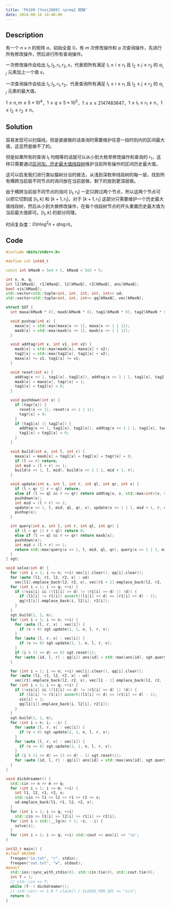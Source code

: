 ```yaml
---
title: 'P6109 [Ynoi2009] rprmq1 题解'
date: 2024-08-16 14:40:00
---
```


## Description

有一个 $n \times n$ 的矩阵 $a$，初始全是 $0$，有 $m$ 次修改操作和 $q$ 次查询操作，先进行所有修改操作，然后进行所有查询操作。

一次修改操作会给出 $l_1,l_2,r_1,r_2,x$，代表把所有满足 $l_1 \le i \le r_1$ 且 $l_2 \le j \le r_2$ 的 $a_{i,j}$ 元素加上一个值 $x$。

一次查询操作会给出 $l_1,l_2,r_1,r_2$，代表查询所有满足 $l_1 \le i \le r_1$ 且 $l_2 \le j \le r_2$ 的 $a_{i,j}$ 元素的最大值。

$1\leq n,m\leq 5\times 10^4$，$1\leq q \leq 5\times 10^5$，$1\leq x\leq 2147483647$，$1\leq l_1\leq r_1\leq n$，$1\leq l_2\leq r_2\leq n$。

## Solution

容易发现可以扫描线，但是直接做的话查询时需要维护任意一段时刻内的区间最大值，这显然是做不了的。

但是如果所有的查询 $l_1$ 均相等的话就可以从小到大枚举修改操作和查询的 $r_1$，这样只需要通过[区间加、历史最大值线段树](https://www.cnblogs.com/Scarab/p/18355696)维护当前所有操作的区间历史最大值。

这可以启发我们进行类似猫树分治的做法，从浅到深枚举线段树的每一层，找到所有横跨当前层不同节点的询问放在当前层做，剩下的放到更深层做。

由于横跨当前层不同节点的询问 $[l_1,r_1]$ 一定只跨过两个节点，所以这两个节点可以把它切割成 $[l_1,k]$ 和 $[k+1,r_1]$，对于 $[k+1,r_1]$ 这部分只需要维护一个历史最大值线段树，然后从小到大做修改操作，在每个线段树节点的开头重置历史最大值为当前最大值即可。$[l_1,k]$ 的部分同理。

时间复杂度：$O(n\log^2n+q\log n)$。

## Code

```cpp
#include <bits/stdc++.h>

#define int int64_t

const int kMaxN = 5e4 + 5, kMaxQ = 5e5 + 5;

int n, m, q;
int l1[kMaxQ], r1[kMaxQ], l2[kMaxQ], r2[kMaxQ], ans[kMaxQ];
bool vis[kMaxQ];
std::vector<std::tuple<int, int, int, int, int>> ud;
std::vector<std::tuple<int, int, int>> qq[kMaxN], vec[kMaxN];

struct SGT {
  int maxa[kMaxN * 8], maxb[kMaxN * 8], tag1[kMaxN * 8], tag2[kMaxN * 8], tagr[kMaxN * 8];

  void pushup(int x) {
    maxa[x] = std::max(maxa[x << 1], maxa[x << 1 | 1]);
    maxb[x] = std::max(maxb[x << 1], maxb[x << 1 | 1]);
  }

  void addtag(int x, int v1, int v2) {
    maxb[x] = std::max(maxb[x], maxa[x] + v2);
    tag2[x] = std::max(tag2[x], tag1[x] + v2);
    maxa[x] += v1, tag1[x] += v1;
  }

  void reset(int x) {
    addtag(x << 1, tag1[x], tag2[x]), addtag(x << 1 | 1, tag1[x], tag2[x]);
    maxb[x] = maxa[x], tagr[x] = 1;
    tag1[x] = tag2[x] = 0;
  }

  void pushdown(int x) {
    if (tagr[x]) {
      reset(x << 1), reset(x << 1 | 1);
      tagr[x] = 0;
    }
    if (tag1[x] || tag2[x]) {
      addtag(x << 1, tag1[x], tag2[x]), addtag(x << 1 | 1, tag1[x], tag2[x]);
      tag1[x] = tag2[x] = 0;
    }
  }

  void build(int x, int l, int r) {
    maxa[x] = maxb[x] = tag1[x] = tag2[x] = tagr[x] = 0;
    if (l == r) return;
    int mid = (l + r) >> 1;
    build(x << 1, l, mid), build(x << 1 | 1, mid + 1, r);
  }

  void update(int x, int l, int r, int ql, int qr, int v) {
    if (l > qr || r < ql) return;
    else if (l >= ql && r <= qr) return addtag(x, v, std::max<int>(v, 0));
    pushdown(x);
    int mid = (l + r) >> 1;
    update(x << 1, l, mid, ql, qr, v), update(x << 1 | 1, mid + 1, r, ql, qr, v);
    pushup(x);
  }

  int query(int x, int l, int r, int ql, int qr) {
    if (l > qr || r < ql) return 0;
    else if (l >= ql && r <= qr) return maxb[x];
    pushdown(x);
    int mid = (l + r) >> 1;
    return std::max(query(x << 1, l, mid, ql, qr), query(x << 1 | 1, mid + 1, r, ql, qr));
  }
} sgt;

void solve(int d) {
  for (int i = 1; i <= n; ++i) vec[i].clear(), qq[i].clear();
  for (auto [l1, r1, l2, r2, x] : ud)
    vec[l1].emplace_back(l2, r2, x), vec[r1 + 1].emplace_back(l2, r2, -x);
  for (int i = 1; i <= q; ++i) {
    if (!vis[i] && ((l1[i] >> d) != (r1[i] >> d) || !d)) {
      if (l1[i] != r1[i]) assert((l1[i] >> d) == (r1[i] >> d) - 1);
      qq[r1[i]].emplace_back(i, l2[i], r2[i]);
    }
  }
  sgt.build(1, 1, n);
  for (int i = 1; i <= n; ++i) {
    for (auto [l, r, v] : vec[i]) {
      if (v < 0) sgt.update(1, 1, n, l, r, v);
    }
    for (auto [l, r, v] : vec[i]) {
      if (v >= 0) sgt.update(1, 1, n, l, r, v);
    }
    if (i % (1 << d) == 0) sgt.reset(1);
    for (auto [id, l, r] : qq[i]) ans[id] = std::max(ans[id], sgt.query(1, 1, n, l, r));
  }

  for (int i = 1; i <= n; ++i) vec[i].clear(), qq[i].clear();
  for (auto [l1, r1, l2, r2, x] : ud)
    vec[r1].emplace_back(l2, r2, x), vec[l1 - 1].emplace_back(l2, r2, -x);
  for (int i = 1; i <= q; ++i) {
    if (!vis[i] && ((l1[i] >> d) != (r1[i] >> d) || !d)) {
      if (l1[i] != r1[i]) assert((l1[i] >> d) == (r1[i] >> d) - 1);
      vis[i] = 1;
      qq[l1[i]].emplace_back(i, l2[i], r2[i]);
    }
  }
  sgt.build(1, 1, n);
  for (int i = n; i; --i) {
    for (auto [l, r, v] : vec[i]) {
      if (v < 0) sgt.update(1, 1, n, l, r, v);
    }
    for (auto [l, r, v] : vec[i]) {
      if (v >= 0) sgt.update(1, 1, n, l, r, v);
    }
    if (i % (1 << d) == (1 << d) - 1) sgt.reset(1);
    for (auto [id, l, r] : qq[i]) ans[id] = std::max(ans[id], sgt.query(1, 1, n, l, r));
  }
}

void dickdreamer() {
  std::cin >> n >> m >> q;
  for (int i = 1; i <= m; ++i) {
    int l1, l2, r1, r2, x;
    std::cin >> l1 >> l2 >> r1 >> r2 >> x;
    ud.emplace_back(l1, r1, l2, r2, x);
  }
  for (int i = 1; i <= q; ++i)
    std::cin >> l1[i] >> l2[i] >> r1[i] >> r2[i];
  for (int i = std::__lg(n) + 1; ~i; --i) {
    solve(i);
  }
  for (int i = 1; i <= q; ++i) std::cout << ans[i] << '\n';
}

int32_t main() {
#ifdef ORZXKR
  freopen("in.txt", "r", stdin);
  freopen("out.txt", "w", stdout);
#endif
  std::ios::sync_with_stdio(0), std::cin.tie(0), std::cout.tie(0);
  int T = 1;
  // std::cin >> T;
  while (T--) dickdreamer();
  // std::cerr << 1.0 * clock() / CLOCKS_PER_SEC << "s\n";
  return 0;
}
```